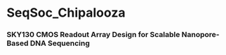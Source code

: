 # SeqSoc_Chipalooza
### SKY130 CMOS Readout Array Design for Scalable Nanopore-Based DNA Sequencing
